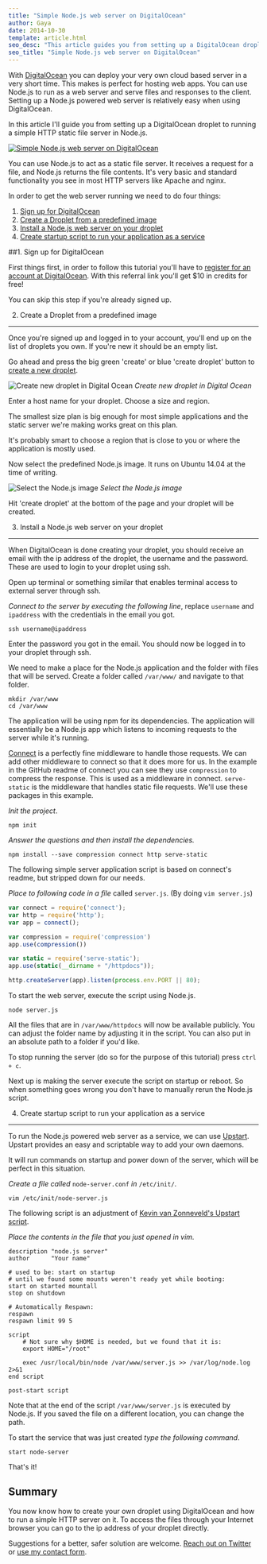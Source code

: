 ```yaml
---
title: "Simple Node.js web server on DigitalOcean"
author: Gaya
date: 2014-10-30
template: article.html
seo_desc: "This article guides you from setting up a DigitalOcean droplet to running a simple HTTP static file web server in Node.js."
seo_title: "Simple Node.js web server on DigitalOcean"
---
```

With [DigitalOcean](https://www.digitalocean.com/?refcode=d5a2f709c373) you can deploy your very own cloud based server in a very short time. This makes is perfect for hosting web apps. You can use Node.js to run as a web server and serve files and responses to the client. Setting up a Node.js powered web server is relatively easy when using DigitalOcean.

In this article I'll guide you from setting up a DigitalOcean droplet to running a simple HTTP static file server in Node.js.

[![Simple Node.js web server on DigitalOcean](/articles/simple-node-js-web-server-digitalocean/simple-node-js-web-server-on-digitalocean.jpg)](http://www.gayadesign.com/diy/simple-node-js-web-server-digitalocean/)<span class="more"></span>

You can use Node.js to act as a static file server. It receives a request for a file, and Node.js returns the file contents. It's very basic and standard functionality you see in most HTTP servers like Apache and nginx.

In order to get the web server running we need to do four things:

1. [Sign up for DigitalOcean](#1-sign-up-for-digitalocean)
2. [Create a Droplet from a predefined image](#2-create-a-droplet-from-a-predefined-image)
3. [Install a Node.js web server on your droplet](#3-install-a-node-js-web-server-on-your-droplet)
4. [Create startup script to run your application as a service](#4-create-startup-script-to-run-your-application-as-a-service)

##1. Sign up for DigitalOcean

First things first, in order to follow this tutorial you'll have to [register for an account at DigitalOcean](https://www.digitalocean.com/?refcode=d5a2f709c373). With this referral link you'll get $10 in credits for free!

You can skip this step if you're already signed up.

2. Create a Droplet from a predefined image
-------------------------------------------

Once you're signed up and logged in to your account, you'll end up on the list of droplets you own. If you're new it should be an empty list.

Go ahead and press the big green 'create' or blue 'create droplet' button to [create a new droplet](https://cloud.digitalocean.com/droplets/new).

![Create new droplet in Digital Ocean](/articles/simple-node-js-web-server-digitalocean/create-new-droplet-digital-ocean.jpg)
*Create new droplet in Digital Ocean*

Enter a host name for your droplet. Choose a size and region.

The smallest size plan is big enough for most simple applications and the static server we're making works great on this plan.

It's probably smart to choose a region that is close to you or where the application is mostly used.

Now select the predefined Node.js image. It runs on Ubuntu 14.04 at the time of writing.

![Select the Node.js image](/articles/simple-node-js-web-server-digitalocean/select-node-js-image-digital-ocean.jpg)
*Select the Node.js image*

Hit 'create droplet' at the bottom of the page and your droplet will be created.

3. Install a Node.js web server on your droplet
-----------------------------------------------

When DigitalOcean is done creating your droplet, you should receive an email with the ip address of the droplet, the username and the password. These are used to login to your droplet using ssh.

Open up terminal or something similar that enables terminal access to external server through ssh.

*Connect to the server by executing the following line*, replace `username` and `ipaddress` with the credentials in the email you got.


```
ssh username@ipaddress
```


Enter the password you got in the email. You should now be logged in to your droplet through ssh.

We need to make a place for the Node.js application and the folder with files that will be served. Create a folder called `/var/www/` and navigate to that folder.


```
mkdir /var/www
cd /var/www
```


The application will be using npm for its dependencies. The application will essentially be a Node.js app which listens to incoming requests to the server while it's running.

[Connect](https://github.com/senchalabs/connect "Connect for Node.js") is a perfectly fine middleware to handle those requests. We can add other middleware to connect so that it does more for us. In the example in the GitHub readme of connect you can see they use `compression` to compress the response. This is used as a middleware in connect. `serve-static` is the middleware that handles static file requests. We'll use these packages in this example.

*Init the project*.


```
npm init
```


*Answer the questions and then install the dependencies.*


```
npm install --save compression connect http serve-static
```


The following simple server application script is based on connect's readme, but stripped down for our needs.

*Place to following code in a file* called `server.js`. (By doing `vim server.js`)


```javascript
var connect = require('connect');
var http = require('http');
var app = connect();

var compression = require('compression')
app.use(compression())

var static = require('serve-static');
app.use(static(__dirname + "/httpdocs"));

http.createServer(app).listen(process.env.PORT || 80);
```


To start the web server, execute the script using Node.js.


```
node server.js
```


All the files that are in `/var/www/httpdocs` will now be available publicly. You can adjust the folder name by adjusting it in the script. You can also put in an absolute path to a folder if you'd like.

To stop running the server (do so for the purpose of this tutorial) press `ctrl + c`.

Next up is making the server execute the script on startup or reboot. So when something goes wrong you don't have to manually rerun the Node.js script.

4. Create startup script to run your application as a service
-------------------------------------------------------------

To run the Node.js powered web server as a service, we can use [Upstart](http://upstart.ubuntu.com/). Upstart provides an easy and scriptable way to add your own daemons.

It will run commands on startup and power down of the server, which will be perfect in this situation.

*Create a file called* `node-server.conf` *in* `/etc/init/`.


```
vim /etc/init/node-server.js
```


The following script is an adjustment of [Kevin van Zonneveld's Upstart script](http://kvz.io/blog/2009/12/15/run-nodejs-as-a-service-on-ubuntu-karmic/).

*Place the contents in the file that you just opened in vim.*


```
description "node.js server"
author      "Your name"

# used to be: start on startup
# until we found some mounts weren't ready yet while booting:
start on started mountall
stop on shutdown

# Automatically Respawn:
respawn
respawn limit 99 5

script
    # Not sure why $HOME is needed, but we found that it is:
    export HOME="/root"

    exec /usr/local/bin/node /var/www/server.js >> /var/log/node.log 2>&1
end script

post-start script
```


Note that at the end of the script `/var/www/server.js` is executed by Node.js. If you saved the file on a different location, you can change the path.

To start the service that was just created *type the following command*.


```
start node-server
```


That's it!

Summary
-------

You now know how to create your own droplet using DigitalOcean and how to run a simple HTTP server on it. To access the files through your Internet browser you can go to the ip address of your droplet directly.

Suggestions for a better, safer solution are welcome. [Reach out on Twitter](http://twitter.com/GayaNinja) or [use my contact form](/contact/).